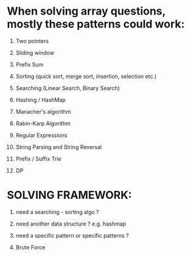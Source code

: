 # When solving array questions, mostly these patterns could work:

1. Two pointers

2. Sliding window

3. Prefix Sum

4. Sorting (quick sort, merge sort, insertion, selection etc.)

5. Searching (Linear Search, Binary Search)

6. Hashing / HashMap

7. Manacher's algorithm

8. Rabin-Karp Algorithm

9. Regular Expressions

10. String Parsing  and String Reversal

11. Prefix  / Suffix Trie

12. DP


# SOLVING FRAMEWORK:

1. need a searching - sorting algo ?

2. need another data structure ? e.g. hashmap

3. need a specific pattern or specific patterns ?

4. Brute Force